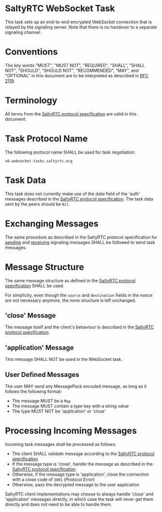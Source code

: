 # SaltyRTC WebSocket Task

This task sets up an end-to-end encrypted WebSocket connection that is
relayed by the signaling server. Note that there is no handover to a
separate signaling channel.

# Conventions

The key words "MUST", "MUST NOT", "REQUIRED", "SHALL", "SHALL NOT",
"SHOULD", "SHOULD NOT", "RECOMMENDED", "MAY", and "OPTIONAL" in this
document are to be interpreted as described in
[RFC 2119](https://tools.ietf.org/html/rfc2119).

# Terminology

All terms from the [SaltyRTC protocol
specification](./Protocol.md#terminology) are valid in this document.

# Task Protocol Name

The following protocol name SHALL be used for task negotiation:

`v0.websocket.tasks.saltyrtc.org`

# Task Data

This task does not currently make use of the *data* field of the 'auth'
messages described in the [SaltyRTC protocol
specification](./Protocol.md#auth-message). The task data sent by the
peers should be `Nil`.

# Exchanging Messages

The same procedure as described in the SaltyRTC protocol specification
for [sending](./Protocol.md#sending-a-signalling-message) and
[receiving](./Protocol.md#receiving-a-signalling-message) signaling
messages SHALL be followed to send task messages.

# Message Structure

The same message structure as defined in the [SaltyRTC protocol
specification](./Protocol.md#message-structure) SHALL be used.

For simplicity, even though the `source` and `destination` fields in the
nonce are not necessary anymore, the none structure is left unchanged.

## 'close' Message

The message itself and the client's behaviour is described in the
[SaltyRTC protocol specification](./Protocol.md#close-message).

## 'application' Message

This message SHALL NOT be used in the WebSocket task.

## User Defined Messages

The user MAY send any MessagePack encoded message, as long as it follows
the following format:

* The message MUST be a `Map`
* The message MUST contain a *type* key with a string value
* The type MUST NOT be 'application' or 'close'

# Processing Incoming Messages

Incoming task messages shall be processed as follows:

* The client SHALL validate message according to the
  [SaltyRTC protocol specification](receiving-a-signalling-message)
* If the message type is 'close', handle the message as described in the
  [SaltyRTC protocol specification](./Protocol.md#close-message).
* Otherwise, if the message type is 'application', close the connection
  with a close code of `3001` (*Protocol Error*)
* Otherwise, pass the decrypted message to the user application

SaltyRTC client implementations may choose to always handle 'close' and
'application' messages directly, in which case the task will never get
them directly and does not need to be able to handle them.
